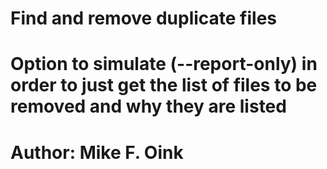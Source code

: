 # Find and remove duplicate files 
# Option to simulate (--report-only) in order to just get the list of files to be removed and why they are listed
#
# Author: Mike F. Oink 
